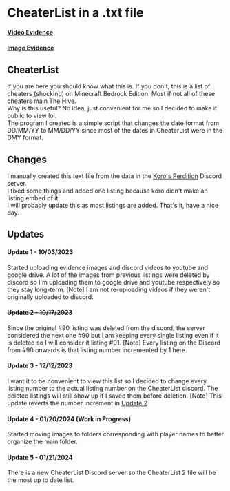 # CheaterList in a .txt file

#### [Video Evidence](https://youtube.com/playlist?list=PLnR2ZzQMH2ThBdVK7Iv6lmnBmd7WIO5fI&feature=shared)

#### [Image Evidence](https://drive.google.com/drive/folders/1IIkiQEe_seIEXCoYEmpNnXzBXzHnzDlz?usp=drive_link)

## CheaterList
If you are here you should know what this is. If you don't, this is a list of cheaters (shocking) on Minecraft Bedrock Edition. Most if not all of these cheaters main The Hive.\
Why is this useful? No idea, just convenient for me so I decided to make it public to view lol.\
The program I created is a simple script that changes the date format from DD/MM/YY to MM/DD/YY since most of the dates in CheaterList were in the DMY format.


## Changes
I manually created this text file from the data in the [Koro's Perdition](https://discord.gg/perdition) Discord server.\
I fixed some things and added one listing because koro didn't make an listing embed of it.\
I will probably update this as most listings are added. That's it, have a nice day.


## Updates
#### Update 1 - 10/03/2023
Started uploading evidence images and discord videos to youtube and google drive.
A lot of the images from previous listings were deleted by discord so I'm uploading them to google drive and youtube respectively so they stay long-term.
[Note] I am not re-uploading videos if they weren't originally uploaded to discord.

#### ~~Update 2 - 10/17/2023~~
Since the original #90 listing was deleted from the discord, the server considered the next one #90 but I am keeping every single listing even if it is deleted so I will consider it listing #91.
[Note] Every listing on the Discord from #90 onwards is that listing number incremented by 1 here.

#### Update 3 - 12/12/2023
I want it to be convenient to view this list so I decided to change every listing number to the actual listing number on the CheaterList discord. The deleted listings will still show up if I saved them before deletion.
[Note] This update reverts the number increment in [Update 2](#update-2---10172023)

#### Update 4 - 01/20/2024 (Work in Progress)
Started moving images to folders corresponding with player names to better organize the main folder.

#### Update 5 - 01/21/2024
There is a new CheaterList Discord server so the CheaterList 2 file will be the most up to date list.